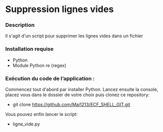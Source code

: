 # Suppression lignes vides 

### Description

Il s'agit d'un script pour supprimer les lignes vides dans un fichier

### Installation requise

- Python
- Module Python re (regex)

### Exécution du code de l’application :

Commencez tout d'abord par installer Python. Lancez ensuite la console, placez vous dans le dossier de votre choix puis clonez ce repository: 
- git clone https://github.com/Mai1213/ECF_SHELL_GIT.git

Vous pouvez enfin lancer le script:
- ligne_vide.py



